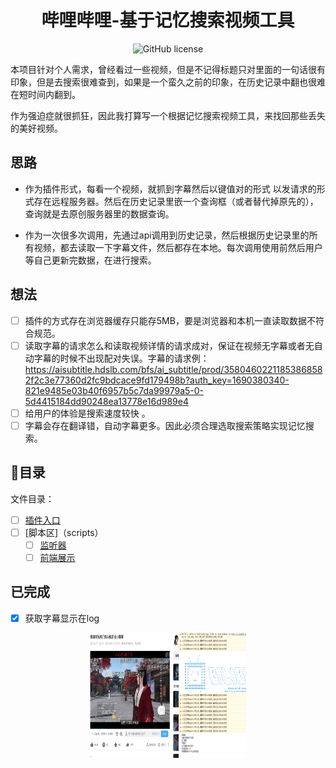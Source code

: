 <h1 align="center">哔哩哔哩-基于记忆搜索视频工具</h1>
<p align="center">
    <a href="https://github.com/SocialSisterYi/bilibili-API-collect/blob/master/LICENSE" style="text-decoration:none" >
        <img src="https://img.shields.io/badge/License-CC%20BY--NC%204.0-lightgrey.svg" alt="GitHub license"/>
    </a>
</p>

本项目针对个人需求，曾经看过一些视频，但是不记得标题只对里面的一句话很有印象，但是去搜索很难查到，如果是一个蛮久之前的印象，在历史记录中翻也很难在短时间内翻到。

作为强迫症就很抓狂，因此我打算写一个根据记忆搜索视频工具，来找回那些丢失的美好视频。

## 思路

- 作为插件形式，每看一个视频，就抓到字幕然后以键值对的形式 以发请求的形式存在远程服务器。然后在历史记录里嵌一个查询框（或者替代掉原先的），查询就是去原创服务器里的数据查询。

- 作为一次很多次调用，先通过api调用到历史记录，然后根据历史记录里的所有视频，都去读取一下字幕文件，然后都存在本地。每次调用使用前然后用户等自己更新完数据，在进行搜索。

## 想法

- [ ] 插件的方式存在浏览器缓存只能存5MB，要是浏览器和本机一直读取数据不符合规范。
- [ ] 读取字幕的请求怎么和读取视频详情的请求成对，保证在视频无字幕或者无自动字幕的时候不出现配对失误。字幕的请求例：https://aisubtitle.hdslb.com/bfs/ai_subtitle/prod/35804602211853868582f2c3e77360d2fc9bdcace9fd179498b?auth_key=1690380340-821e9485e03b40f6957b5c7da99979a5-0-5d4415184dd90248ea13778e16d989e4
- [ ] 给用户的体验是搜索速度较快 。
- [ ] 字幕会存在翻译错，自动字幕更多。因此必须合理选取搜索策略实现记忆搜索。

## 🍴目录

文件目录： 

- [ ] [插件入口](manifest.json)
- [ ] [脚本区]（scripts）
  - [ ] [监听器](scripts/background.js)
  - [ ] [前端展示](scripts/bilisearch.js)

## 已完成
- [x] 获取字幕显示在log
<p align="center">
    <img src="./pics/23-07-26.png" width="250" height="200">
</p>